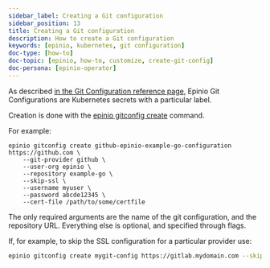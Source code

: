 ```yaml
---
sidebar_label: Creating a Git configuration
sidebar_position: 13
title: Creating a Git configuration
description: How to create a Git configuration
keywords: [epinio, kubernetes, git configuration]
doc-type: [how-to]
doc-topic: [epinio, how-to, customize, create-git-config]
doc-persona: [epinio-operator]
---
```


<head>
  <link rel="canonical" href="https://docs.epinio.io/howtos/customization/create_git_configuration"/>
</head>


As described
[in the Git Configuration reference page](../../references/git_configuration.md),
Epinio Git Configurations are Kubernetes secrets with a particular label.

Creation is done with the
[epinio gitconfig create](../../references/commands/cli/gitconfig/epinio_gitconfig_create.md)
command.

For example:

```console
epinio gitconfig create github-epinio-example-go-configuration https://github.com \
    --git-provider github \
    --user-org epinio \
    --repository example-go \
    --skip-ssl \
    --username myuser \
    --password abcde12345 \
    --cert-file /path/to/some/certfile
```

The only required arguments are the name of the git configuration, and the repository URL.
Everything else is optional, and specified through flags.

If, for example, to skip the SSL configuration for a particular provider use:

```bash
epinio gitconfig create mygit-config https://gitlab.mydomain.com --skip-ssl
```
